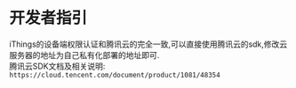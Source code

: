 # 开发者指引
iThings的设备端权限认证和腾讯云的完全一致,可以直接使用腾讯云的sdk,修改云服务器的地址为自己私有化部署的地址即可.  
腾讯云SDK文档及相关说明: `https://cloud.tencent.com/document/product/1081/48354`  
